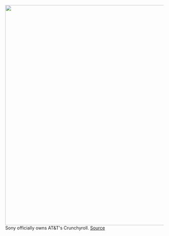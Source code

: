 <img src='https://cdn.vox-cdn.com/thumbor/PgNzX4MPmNIPLCTzNdNDVENKhuE=/0x0:1127x634/1200x800/filters:focal(472x226:652x406)/cdn.vox-cdn.com/uploads/chorus_image/image/69701180/CROriginals_16x9.0.png' width='700px' /><br/>
Sony officially owns AT&T's Crunchyroll.
<a href='https://www.theverge.com/2021/8/9/22617356/sony-crunchyroll-att-funimation-acquisition'> Source <a/>